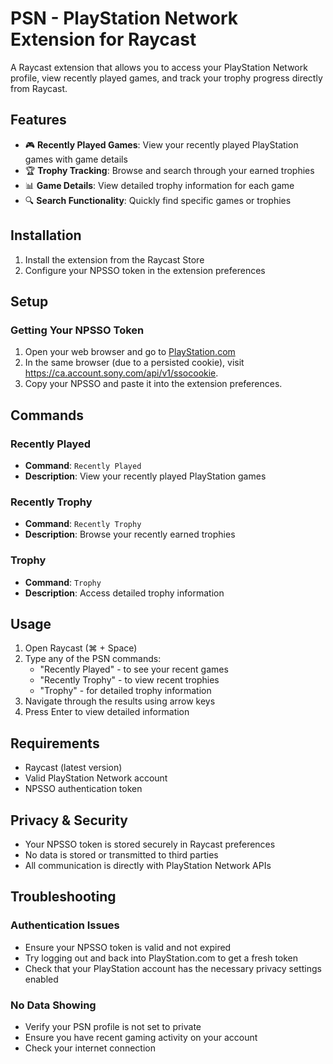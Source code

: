 # PSN - PlayStation Network Extension for Raycast

A Raycast extension that allows you to access your PlayStation Network profile, view recently played games, and track your trophy progress directly from Raycast.

## Features

- 🎮 **Recently Played Games**: View your recently played PlayStation games with game details
- 🏆 **Trophy Tracking**: Browse and search through your earned trophies
- 📊 **Game Details**: View detailed trophy information for each game
- 🔍 **Search Functionality**: Quickly find specific games or trophies

## Installation

1. Install the extension from the Raycast Store
2. Configure your NPSSO token in the extension preferences

## Setup

### Getting Your NPSSO Token

1. Open your web browser and go to [PlayStation.com](https://www.playstation.com)
2. In the same browser (due to a persisted cookie), visit https://ca.account.sony.com/api/v1/ssocookie.
3. Copy your NPSSO and paste it into the extension preferences.

## Commands

### Recently Played
- **Command**: `Recently Played`
- **Description**: View your recently played PlayStation games

### Recently Trophy
- **Command**: `Recently Trophy`
- **Description**: Browse your recently earned trophies

### Trophy
- **Command**: `Trophy`
- **Description**: Access detailed trophy information

## Usage

1. Open Raycast (⌘ + Space)
2. Type any of the PSN commands:
   - "Recently Played" - to see your recent games
   - "Recently Trophy" - to view recent trophies
   - "Trophy" - for detailed trophy information
3. Navigate through the results using arrow keys
4. Press Enter to view detailed information

## Requirements

- Raycast (latest version)
- Valid PlayStation Network account
- NPSSO authentication token

## Privacy & Security

- Your NPSSO token is stored securely in Raycast preferences
- No data is stored or transmitted to third parties
- All communication is directly with PlayStation Network APIs

## Troubleshooting

### Authentication Issues
- Ensure your NPSSO token is valid and not expired
- Try logging out and back into PlayStation.com to get a fresh token
- Check that your PlayStation account has the necessary privacy settings enabled

### No Data Showing
- Verify your PSN profile is not set to private
- Ensure you have recent gaming activity on your account
- Check your internet connection
